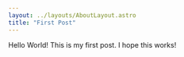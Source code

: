 ```yaml
---
layout: ../layouts/AboutLayout.astro
title: "First Post"
---
```


Hello World!  This is my first post. I hope this works!  

